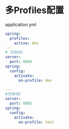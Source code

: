 # 多Profiles配置

application.yml
```yml
spring:
  profiles:
    active: dev
---
# 文档块1
server:
  port: 8084
spring:
  config:
    activate:
      on-profile: dev

---
#文档块2
server:
  port: 8085
spring:
  config:
    activate:
      on-profile: test
```